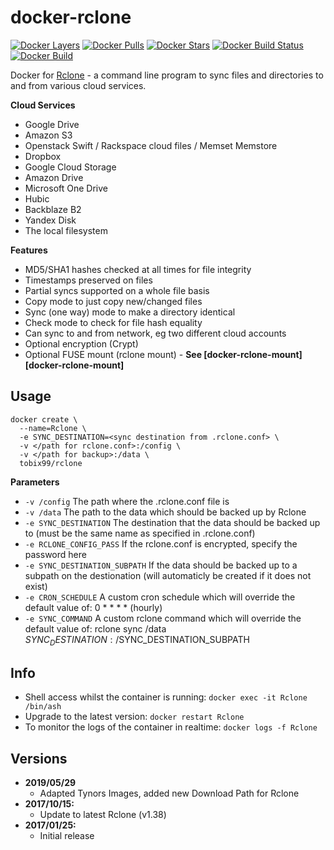 [appurl]: https://rclone.org/
[microbadger]: https://microbadger.com/images/tobix99/rclone
[dockerstore]: https://store.docker.com/community/images/tobix99/rclone

# docker-rclone
[![Docker Layers](https://images.microbadger.com/badges/image/tobix99/rclone.svg)][microbadger]
[![Docker Pulls](https://img.shields.io/docker/pulls/tobix99/rclone.svg)][dockerstore]
[![Docker Stars](https://img.shields.io/docker/stars/tobix99/rclone.svg)][dockerstore]
[![Docker Build Status](https://img.shields.io/docker/build/tobix99/rclone.svg)][dockerstore]
[![Docker Build](https://img.shields.io/docker/automated/tobix99/rclone.svg)][dockerstore]

Docker for [Rclone][appurl] - a command line program to sync files and directories to and from various cloud services.

**Cloud Services**
* Google Drive
* Amazon S3
* Openstack Swift / Rackspace cloud files / Memset Memstore
* Dropbox
* Google Cloud Storage
* Amazon Drive
* Microsoft One Drive
* Hubic
* Backblaze B2
* Yandex Disk
* The local filesystem

**Features**

* MD5/SHA1 hashes checked at all times for file integrity
* Timestamps preserved on files
* Partial syncs supported on a whole file basis
* Copy mode to just copy new/changed files
* Sync (one way) mode to make a directory identical
* Check mode to check for file hash equality
* Can sync to and from network, eg two different cloud accounts
* Optional encryption (Crypt)
* Optional FUSE mount (rclone mount) - **See [docker-rclone-mount][docker-rclone-mount]**

## Usage

```
docker create \
  --name=Rclone \
  -e SYNC_DESTINATION=<sync destination from .rclone.conf> \
  -v </path for rclone.conf>:/config \
  -v </path for backup>:/data \
  tobix99/rclone
```

**Parameters**

* `-v /config` The path where the .rclone.conf file is
* `-v /data` The path to the data which should be backed up by Rclone
* `-e SYNC_DESTINATION` The destination that the data should be backed up to (must be the same name as specified in .rclone.conf)
* `-e RCLONE_CONFIG_PASS` If the rclone.conf is encrypted, specify the password here
* `-e SYNC_DESTINATION_SUBPATH` If the data should be backed up to a subpath on the destionation (will automaticly be created if it does not exist)
* `-e CRON_SCHEDULE` A custom cron schedule which will override the default value of: 0 * * * * (hourly)
* `-e SYNC_COMMAND` A custom rclone command which will override the default value of: rclone sync /data $SYNC_DESTINATION:/$SYNC_DESTINATION_SUBPATH


## Info

* Shell access whilst the container is running: `docker exec -it Rclone /bin/ash`
* Upgrade to the latest version: `docker restart Rclone`
* To monitor the logs of the container in realtime: `docker logs -f Rclone`

## Versions

+ **2019/05/29**
  * Adapted Tynors Images, added new Download Path for Rclone
+ **2017/10/15:**
  * Update to latest Rclone (v1.38)
+ **2017/01/25:**
  * Initial release
